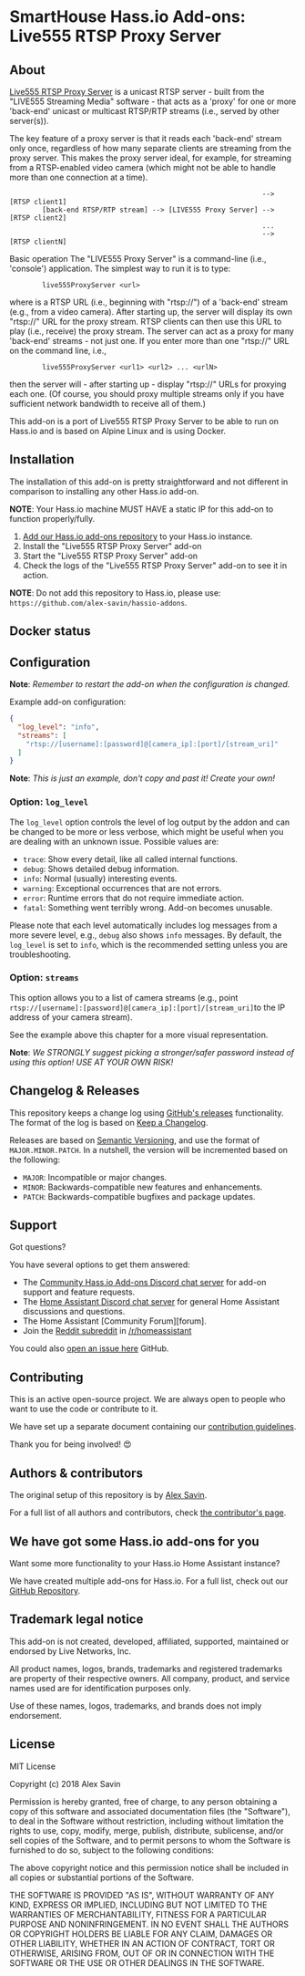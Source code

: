 # SmartHouse Hass.io Add-ons: Live555 RTSP Proxy Server

## About

[Live555 RTSP Proxy Server][live555] is a unicast RTSP server - built from the
"LIVE555 Streaming Media" software - that acts as a 'proxy' for one or more
'back-end' unicast or multicast RTSP/RTP streams (i.e., served by other server(s)).

The key feature of a proxy server is that it reads each 'back-end' stream only once, regardless of how many separate clients are streaming from the proxy server. This makes the proxy server ideal, for example, for streaming from a RTSP-enabled video camera (which might not be able to handle more than one connection at a time).
```
                                                              --> [RTSP client1]
        [back-end RTSP/RTP stream] --> [LIVE555 Proxy Server] --> [RTSP client2]
                                                              ...
                                                              --> [RTSP clientN]
```
Basic operation
The "LIVE555 Proxy Server" is a command-line (i.e., 'console') application. The simplest way to run it is to type:
```
        live555ProxyServer <url>
```
where <url> is a RTSP URL (i.e., beginning with "rtsp://") of a 'back-end' stream (e.g., from a video camera). 
After starting up, the server will display its own "rtsp://" URL for the proxy stream. RTSP clients can then use 
this URL to play (i.e., receive) the proxy stream.
The server can act as a proxy for many 'back-end' streams - not just one. If you enter more than one "rtsp://" URL 
on the command line, i.e.,
```
        live555ProxyServer <url1> <url2> ... <urlN>
```
then the server will - after starting up - display "rtsp://" URLs for proxying each one. (Of course, you should 
proxy multiple streams only if you have sufficient network bandwidth to receive all of them.)


This add-on is a port of Live555 RTSP Proxy Server to be able to run on Hass.io 
and is based on Alpine Linux and is using Docker.

## Installation

The installation of this add-on is pretty straightforward and not different in
comparison to installing any other Hass.io add-on.

**NOTE**: Your Hass.io machine MUST HAVE a static IP for this add-on to function
properly/fully.

1. [Add our Hass.io add-ons repository][repository] to your Hass.io instance.
1. Install the "Live555 RTSP Proxy Server" add-on
1. Start the "Live555 RTSP Proxy Server" add-on
1. Check the logs of the "Live555 RTSP Proxy Server" add-on to see it in action.

**NOTE**: Do not add this repository to Hass.io, please use:
`https://github.com/alex-savin/hassio-addons`.

## Docker status


## Configuration

**Note**: _Remember to restart the add-on when the configuration is changed._

Example add-on configuration:

```json
{
  "log_level": "info",
  "streams": [
    "rtsp://[username]:[password]@[camera_ip]:[port]/[stream_uri]"
  ]
}
```

**Note**: _This is just an example, don't copy and past it! Create your own!_

### Option: `log_level`

The `log_level` option controls the level of log output by the addon and can
be changed to be more or less verbose, which might be useful when you are
dealing with an unknown issue. Possible values are:

- `trace`: Show every detail, like all called internal functions.
- `debug`: Shows detailed debug information.
- `info`: Normal (usually) interesting events.
- `warning`: Exceptional occurrences that are not errors.
- `error`:  Runtime errors that do not require immediate action.
- `fatal`: Something went terribly wrong. Add-on becomes unusable.

Please note that each level automatically includes log messages from a
more severe level, e.g., `debug` also shows `info` messages. By default,
the `log_level` is set to `info`, which is the recommended setting unless
you are troubleshooting.

### Option: `streams`

This option allows you to a list of camera streams (e.g., point 
`rtsp://[username]:[password]@[camera_ip]:[port]/[stream_uri]`to the IP address of your camera stream).

See the example above this chapter for a more visual representation.

**Note**: _We STRONGLY suggest picking a stronger/safer password instead of
using this option! USE AT YOUR OWN RISK!_

## Changelog & Releases

This repository keeps a change log using [GitHub's releases][releases]
functionality. The format of the log is based on
[Keep a Changelog][keepchangelog].

Releases are based on [Semantic Versioning][semver], and use the format
of ``MAJOR.MINOR.PATCH``. In a nutshell, the version will be incremented
based on the following:

- ``MAJOR``: Incompatible or major changes.
- ``MINOR``: Backwards-compatible new features and enhancements.
- ``PATCH``: Backwards-compatible bugfixes and package updates.

## Support

Got questions?

You have several options to get them answered:

- The [Community Hass.io Add-ons Discord chat server][discord] for add-on
  support and feature requests.
- The [Home Assistant Discord chat server][discord-ha] for general Home
  Assistant discussions and questions.
- The Home Assistant [Community Forum][forum].
- Join the [Reddit subreddit][reddit] in [/r/homeassistant][reddit]

You could also [open an issue here][issue] GitHub.

## Contributing

This is an active open-source project. We are always open to people who want to
use the code or contribute to it.

We have set up a separate document containing our
[contribution guidelines](CONTRIBUTING.md).

Thank you for being involved! :heart_eyes:

## Authors & contributors

The original setup of this repository is by [Alex Savin][alex-savin].

For a full list of all authors and contributors,
check [the contributor's page][contributors].

## We have got some Hass.io add-ons for you

Want some more functionality to your Hass.io Home Assistant instance?

We have created multiple add-ons for Hass.io. For a full list, check out
our [GitHub Repository][repository].

## Trademark legal notice

This add-on is not created, developed, affiliated, supported, maintained
or endorsed by Live Networks, Inc.

All product names, logos, brands, trademarks and registered trademarks are
property of their respective owners. All company, product, and service names
used are for identification purposes only.

Use of these names, logos, trademarks, and brands does not imply endorsement.

## License

MIT License

Copyright (c) 2018 Alex Savin

Permission is hereby granted, free of charge, to any person obtaining a copy
of this software and associated documentation files (the "Software"), to deal
in the Software without restriction, including without limitation the rights
to use, copy, modify, merge, publish, distribute, sublicense, and/or sell
copies of the Software, and to permit persons to whom the Software is
furnished to do so, subject to the following conditions:

The above copyright notice and this permission notice shall be included in all
copies or substantial portions of the Software.

THE SOFTWARE IS PROVIDED "AS IS", WITHOUT WARRANTY OF ANY KIND, EXPRESS OR
IMPLIED, INCLUDING BUT NOT LIMITED TO THE WARRANTIES OF MERCHANTABILITY,
FITNESS FOR A PARTICULAR PURPOSE AND NONINFRINGEMENT. IN NO EVENT SHALL THE
AUTHORS OR COPYRIGHT HOLDERS BE LIABLE FOR ANY CLAIM, DAMAGES OR OTHER
LIABILITY, WHETHER IN AN ACTION OF CONTRACT, TORT OR OTHERWISE, ARISING FROM,
OUT OF OR IN CONNECTION WITH THE SOFTWARE OR THE USE OR OTHER DEALINGS IN THE
SOFTWARE.

[commits]: https://github.com/alex-savin/hassio-addons/live555/commits/master
[contributors]: https://github.com/alex-savinhassio-addons/live555/graphs/contributors
[discord-ha]: https://discord.gg/c5DvZ4e
[discord-shield]: https://img.shields.io/discord/478094546522079232.svg
[discord]: https://discord.me/hassioaddons
[forum-shield]: https://img.shields.io/badge/community-forum-brightgreen.svg
[alex-savin]: https://github.com/alex-savin
[issue]: https://github.com/alex-savin/hassio-addons/issues
[keepchangelog]: http://keepachangelog.com/en/1.0.0/
[license-shield]: https://img.shields.io/github/license/hassio-addons/addon-pi-hole.svg
[maintenance-shield]: https://img.shields.io/maintenance/yes/2018.svg
[live555]: http://www.live555.com/proxyServer/
[reddit]: https://reddit.com/r/homeassistant
[releases]: https://github.com/alex-savin/hassio-addons/releases
[repository]: https://github.com/alex-savin/hassio-addons/
[semver]: http://semver.org/spec/v2.0.0.html
